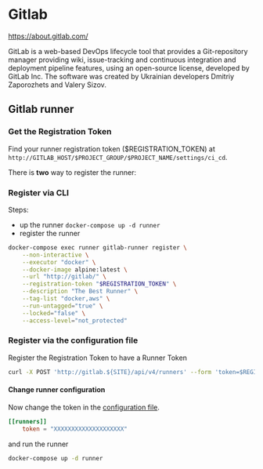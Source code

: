 # Gitlab
https://about.gitlab.com/

GitLab is a web-based DevOps lifecycle tool that provides a Git-repository
manager providing wiki, issue-tracking and continuous integration and
deployment pipeline features, using an open-source license, developed by
GitLab Inc. The software was created by Ukrainian developers Dmitriy
Zaporozhets and Valery Sizov.

## Gitlab runner
### Get the Registration Token
Find your runner registration token (\$REGISTRATION_TOKEN) at
`http://GITLAB_HOST/$PROJECT_GROUP/$PROJECT_NAME/settings/ci_cd`.

There is **two** way to register the runner:
### Register via CLI
Steps:
 - up the runner `docker-compose up -d runner`
 - register the runner

```bash
docker-compose exec runner gitlab-runner register \
    --non-interactive \
    --executor "docker" \
    --docker-image alpine:latest \
    --url "http://gitlab/" \
    --registration-token "$REGISTRATION_TOKEN" \
    --description "The Best Runner" \
    --tag-list "docker,aws" \
    --run-untagged="true" \
    --locked="false" \
    --access-level="not_protected"
```

### Register via the configuration file
Register the Registration Token to have a Runner Token
```bash
curl -X POST 'http://gitlab.${SITE}/api/v4/runners' --form 'token=$REGISTRATION_TOKEN' --form 'description=The Best Runner'
```

#### Change runner configuration
Now change the token in the [configuration file](gitlab/runner/config.toml).
```toml
[[runners]]
    token = "XXXXXXXXXXXXXXXXXXXX"
```
and run the runner
```bash
docker-compose up -d runner
```

